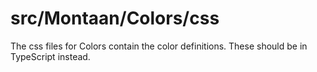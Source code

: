 # src/Montaan/Colors/css

The css files for Colors contain the color definitions. These should be in TypeScript instead.
